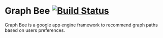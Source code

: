 Graph Bee [![Build Status](https://travis-ci.org/giovaneliberato/graph-bee.png?branch=master)](https://travis-ci.org/giovaneliberato/graph-bee)
=====

Graph Bee is a google app engine framework to recommend graph paths based on users preferences.
